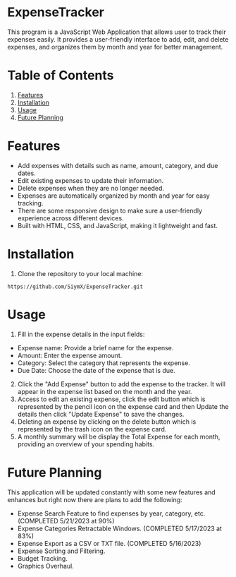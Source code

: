 # ExpenseTracker
This program is a JavaScript Web Application that allows user to track their expenses easily. It provides a 
user-friendly interface to add, edit, and delete expenses, and organizes them by month and year for better management.






# Table of Contents
1. [Features](#features)
2. [Installation](#installation)
3. [Usage](#usage)
4. [Future Planning](#future-planning)





# Features
- Add expenses with details such as name, amount, category, and due dates.
- Edit existing expenses to update their information.
- Delete expenses when they are no longer needed.
- Expenses are automatically organized by month and year for easy tracking.
- There are some responsive design to make sure a user-friendly experience across different devices.
- Built with HTML, CSS, and JavaScript, making it lightweight and fast.





# Installation
1. Clone the repository to your local machine:
```
https://github.com/SiymX/ExpenseTracker.git
```



# Usage
1. Fill in the expense details in the input fields:
 * Expense name: Provide a brief name for the expense.
 * Amount: Enter the expense amount.
 * Category: Select the category that represents the expense.
 * Due Date: Choose the date of the expense that is due.
2. Click the "Add Expense" button to add the expense to the tracker. It will appear in the expense list based on the month and the year.
3. Access to edit an existing expense, click the edit button which is represented by the pencil icon on the expense card and then Update the details then click "Update Expense" to save the changes.
4. Deleting an expense by clicking on the delete button which is represented by the trash icon on the expense card.
5. A monthly summary will be display the Total Expense for each month, providing an overview of your spending habits.




# Future Planning
This application will be updated constantly with some new features and enhances but right now there are plans to add the following:
- Expense Search Feature to find expenses by year, category, etc. (COMPLETED 5/21/2023 at 90%)
- Expense Categories Retractable Windows. (COMPLETED 5/17/2023 at 83%)
- Expense Export as a CSV or TXT file. (COMPLETED 5/16/2023)
- Expense Sorting and Filtering.
- Budget Tracking.
- Graphics Overhaul.
